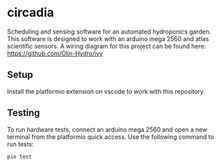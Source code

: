# circadia
Scheduling and sensing software for an automated hydroponics garden. This software is designed to work with an arduino mega 2560 and atlas scientific sensors. A wiring diagram for this project can be found here: https://github.com/Olin-Hydro/ivy

## Setup
Install the platformio extension on vscode to work with this repository. 

## Testing
To run hardware tests, connect an arduino mega 2560 and open a new terminal from the platformio quick access. Use the following command to run tests:
```
pio test
```
